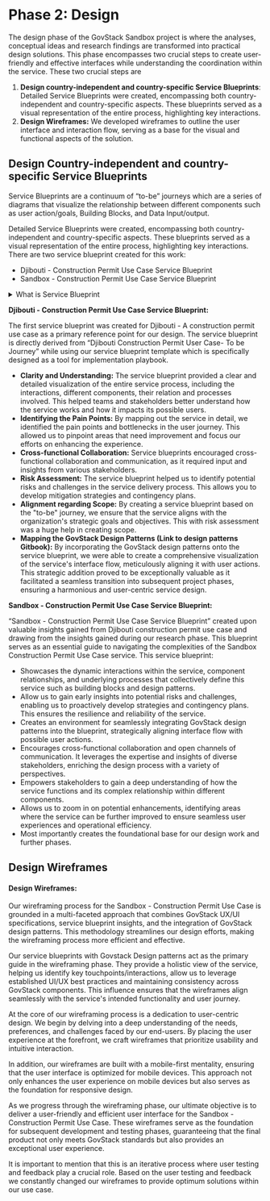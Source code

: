 # Phase 2: Design

The design phase of the GovStack Sandbox project is where the analyses, conceptual ideas and research findings are transformed into practical design solutions. This phase encompasses two crucial steps to create user-friendly and effective interfaces while understanding the coordination within the service. These two crucial steps are

1. **Design country-independent and country-specific Service Blueprints**: Detailed Service Blueprints were created, encompassing both country-independent and country-specific aspects. These blueprints served as a visual representation of the entire process, highlighting key interactions.
2. **Design Wireframes:** We developed wireframes to outline the user interface and interaction flow, serving as a base for the visual and functional aspects of the solution.

## Design Country-independent and country-specific Service Blueprints

Service Blueprints are a continuum of “to-be” journeys which are a series of diagrams that visualize the relationship between different components such as user action/goals, Building Blocks, and Data Input/output.

Detailed Service Blueprints were created, encompassing both country-independent and country-specific aspects. These blueprints served as a visual representation of the entire process, highlighting key interactions. There are two service blueprint created for this work:

* Djibouti - Construction Permit Use Case Service Blueprint
* Sandbox - Construction Permit Use Case Service Blueprint

<details>

<summary>What is Service Blueprint</summary>



A service blueprint is a diagram that visualizes the relationships between different service components — people, props (physical or digital evidence), and processes — that are directly tied to touchpoints in a specific customer journey.

More Information:\
[Service Blueprints: Definitions](https://www.nngroup.com/articles/service-blueprints-definition/)

**- Why we recommend using Service Blueprints**

Blueprinting is most useful when coordinating complex services because it bridges cross-team efforts to make everyone familiar with the use case early on and enable preparation work

Service blueprints are companions to user journeys. They help organizations see the big picture of how a service is implemented and used. They pinpoint dependencies between user journeys of the service providers/government entities and users in the same visualization. They are instrumental in identifying and optimizing complex interactions, ultimately saving money for the organization and improving the experience for its users.

**- Our Service Blueprint Template**

Our Service Blueprint Template was created for producing service blueprints based on GovStack Implementation Playbook and facilitating coordination between teams and components while producing deep understanding related to use cases that are worked on. They are a continuum of the “to-be” user journeys within the implementation playbook.

The primary elements of our service blueprints are:

* Processes
* Different service users and entities involved in providing the service
* Actions and goals of entities and users
* GovStack Design Patterns
* Required documents, Data input and output
* Building Blocks

</details>

**Djibouti - Construction Permit Use Case Service Blueprint:**

The first service blueprint was created for Djibouti - A construction permit use case as a primary reference point for our design. The service blueprint is directly derived from “Djibouti Construction Permit User Case- To be Journey” while using our service blueprint template which is specifically designed as a tool for implementation playbook.

* **Clarity and Understanding:** The service blueprint provided a clear and detailed visualization of the entire service process, including the interactions, different components, their relation and processes involved. This helped teams and stakeholders better understand how the service works and how it impacts its possible users.
* **Identifying the Pain Points:** By mapping out the service in detail, we identified the pain points and bottlenecks in the user journey. This allowed us to pinpoint areas that need improvement and focus our efforts on enhancing the experience.
* **Cross-functional Collaboration:** Service blueprints encouraged cross-functional collaboration and communication, as it required input and insights from various stakeholders.
* **Risk Assessment:** The service blueprint helped us to identify potential risks and challenges in the service delivery process. This allows you to develop mitigation strategies and contingency plans.
* **Alignment regarding Scope:** By creating a service blueprint based on the "to-be" journey, we ensure that the service aligns with the organization's strategic goals and objectives. This with risk assessment was a huge help in creating scope.
* **Mapping the GovStack Design Patterns (Link to design patterns Gitbook):** By incorporating the GovStack design patterns onto the service blueprint, we were able to create a comprehensive visualization of the service's interface flow, meticulously aligning it with user actions. This strategic addition proved to be exceptionally valuable as it facilitated a seamless transition into subsequent project phases, ensuring a harmonious and user-centric service design.

**Sandbox - Construction Permit Use Case Service Blueprint:**

“Sandbox - Construction Permit Use Case Service Blueprint” created upon valuable insights gained from Djibouti construction permit use case and drawing from the insights gained during our research phase. This blueprint serves as an essential guide to navigating the complexities of the Sandbox Construction Permit Use Case service. This service blueprint:

* Showcases the dynamic interactions within the service, component relationships, and underlying processes that collectively define this service such as building blocks and design patterns.
* Allow us to gain early insights into potential risks and challenges, enabling us to proactively develop strategies and contingency plans. This ensures the resilience and reliability of the service.
* Creates an environment for seamlessly integrating GovStack design patterns into the blueprint, strategically aligning interface flow with possible user actions.
* Encourages cross-functional collaboration and open channels of communication. It leverages the expertise and insights of diverse stakeholders, enriching the design process with a variety of perspectives.
* Empowers stakeholders to gain a deep understanding of how the service functions and its complex relationship within different components.
* Allows us to zoom in on potential enhancements, identifying areas where the service can be further improved to ensure seamless user experiences and operational efficiency.
* Most importantly creates the foundational base for our design work and further phases.

## Design Wireframes

#### **Design Wireframes:** <a href="#design-wireframes" id="design-wireframes"></a>

Our wireframing process for the Sandbox - Construction Permit Use Case is grounded in a multi-faceted approach that combines GovStack UX/UI specifications, service blueprint insights, and the integration of GovStack design patterns. This methodology streamlines our design efforts, making the wireframing process more efficient and effective.

Our service blueprints with Govstack Design patterns act as the primary guide in the wireframing phase. They provide a holistic view of the service, helping us identify key touchpoints/interactions, allow us to leverage established UI/UX best practices and maintaining consistency across GovStack components. This influence ensures that the wireframes align seamlessly with the service's intended functionality and user journey.

At the core of our wireframing process is a dedication to user-centric design. We begin by delving into a deep understanding of the needs, preferences, and challenges faced by our end-users. By placing the user experience at the forefront, we craft wireframes that prioritize usability and intuitive interaction.

In addition, our wireframes are built with a mobile-first mentality, ensuring that the user interface is optimized for mobile devices. This approach not only enhances the user experience on mobile devices but also serves as the foundation for responsive design.

As we progress through the wireframing phase, our ultimate objective is to deliver a user-friendly and efficient user interface for the Sandbox - Construction Permit Use Case. These wireframes serve as the foundation for subsequent development and testing phases, guaranteeing that the final product not only meets GovStack standards but also provides an exceptional user experience.

It is important to mention that this is an iterative process where user testing and feedback play a crucial role. Based on the user testing and feedback we constantly changed our wireframes to provide optimum solutions within our use case.
